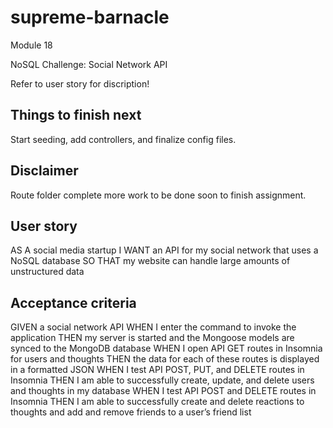 # supreme-barnacle
Module 18

NoSQL Challenge: Social Network API

Refer to user story for discription!

## Things to finish next

Start seeding, add controllers, and finalize config files. 

## Disclaimer

Route folder complete more work to be done soon to finish assignment. 

## User story

AS A social media startup
I WANT an API for my social network that uses a NoSQL database
SO THAT my website can handle large amounts of unstructured data

## Acceptance criteria

GIVEN a social network API
WHEN I enter the command to invoke the application
THEN my server is started and the Mongoose models are synced to the MongoDB database
WHEN I open API GET routes in Insomnia for users and thoughts
THEN the data for each of these routes is displayed in a formatted JSON
WHEN I test API POST, PUT, and DELETE routes in Insomnia
THEN I am able to successfully create, update, and delete users and thoughts in my database
WHEN I test API POST and DELETE routes in Insomnia
THEN I am able to successfully create and delete reactions to thoughts and add and remove friends to a user’s friend list
